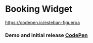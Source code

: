 # Booking Widget
https://codepen.io/esteban-figueroa

### Demo and initial release [CodePen](https://codepen.io/esteban-figueroa/pen/ExqBGBe)

